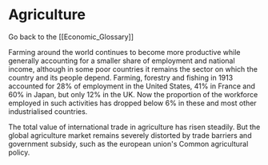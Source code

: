 # Agriculture

Go back to the [[Economic_Glossary]]


Farming around the world continues to become more productive while generally accounting for a smaller share of employment and national income, although in some poor countries it remains the sector on which the country and its people depend. Farming, forestry and fishing in 1913 accounted for 28% of employment in the United States, 41% in France and 60% in Japan, but only 12% in the UK. Now the proportion of the workforce employed in such activities has dropped below 6% in these and most other industrialised countries.

The total value of international trade in agriculture has risen steadily. But the global agriculture market remains severely distorted by trade barriers and government subsidy, such as the european union's Common agricultural policy.

